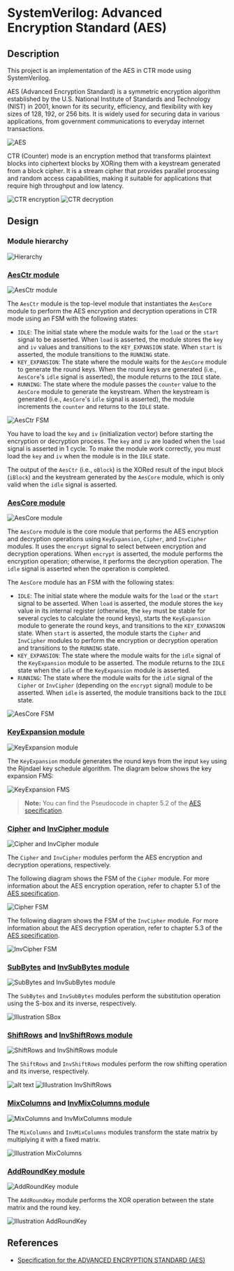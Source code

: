 # SystemVerilog: Advanced Encryption Standard (AES)

## Description

This project is an implementation of the AES in CTR mode using SystemVerilog.

AES (Advanced Encryption Standard) is a symmetric encryption algorithm established by the U.S. National Institute of Standards and Technology (NIST) in 2001, known for its security, efficiency, and flexibility with key sizes of 128, 192, or 256 bits. It is widely used for securing data in various applications, from government communications to everyday internet transactions.

![AES](attachments/README/aes_structure.jpg)

CTR (Counter) mode is an encryption method that transforms plaintext blocks into ciphertext blocks by XORing them with a keystream generated from a block cipher. It is a stream cipher that provides parallel processing and random access capabilities, making it suitable for applications that require high throughput and low latency.

![CTR encryption](attachments/README/CTR_encryption.png)
![CTR decryption](attachments/README/CTR_decryption.png)

## Design

### Module hierarchy

![Hierarchy](attachments/README/Hierarchy.png)

### [AesCtr module](AES.srcs/sources_1/new/AesCTR.sv)

![AesCtr module](attachments/README/AesCtr_module.png)

The `AesCtr` module is the top-level module that instantiates the `AesCore` module to perform the AES encryption and decryption operations in CTR mode using an FSM with the following states:

- `IDLE`: The initial state where the module waits for the `load` or the `start` signal to be asserted. When `load` is asserted, the module stores the `key` and `iv` values and transitions to the `KEY_EXPANSION` state. When `start` is asserted, the module transitions to the `RUNNING` state.
- `KEY_EXPANSION`: The state where the module waits for the `AesCore` module to generate the round keys. When the round keys are generated (i.e., `AesCore`'s `idle` signal is asserted), the module returns to the `IDLE` state.
- `RUNNING`: The state where the module passes the `counter` value to the `AesCore` module to generate the keystream. When the keystream is generated (i.e., `AesCore`'s `idle` signal is asserted), the module increments the `counter` and returns to the `IDLE` state.

![AesCtr FSM](attachments/README/AesCtr_FSM.png)

You have to load the `key` and `iv` (initialization vector) before starting the encryption or decryption process. The `key` and `iv` are loaded when the `load` signal is asserted in 1 cycle. To make the module work correctly, you must load the `key` and `iv` when the module is in the `IDLE` state.

The output of the `AesCtr` (i.e., `oBlock`) is the XORed result of the input block (`iBlock`) and the keystream generated by the `AesCore` module, which is only valid when the `idle` signal is asserted.

### [AesCore module](AES.srcs/sources_1/new/AesCore.sv)

![AesCore module](attachments/README/AesCore_module.png)

The `AesCore` module is the core module that performs the AES encryption and decryption operations using `KeyExpansion`, `Cipher`, and `InvCipher` modules. It uses the `encrypt` signal to select between encryption and decryption operations. When `encrypt` is asserted, the module performs the encryption operation; otherwise, it performs the decryption operation. The `idle` signal is asserted when the operation is completed.

The `AesCore` module has an FSM with the following states:

- `IDLE`: The initial state where the module waits for the `load` or the `start` signal to be asserted. When `load` is asserted, the module stores the `key` value in its internal register (otherwise, the `key` must be stable for several cycles to calculate the round keys), starts the `KeyExpansion` module to generate the round keys, and transitions to the `KEY_EXPANSION` state. When `start` is asserted, the module starts the `Cipher` and `InvCipher` modules to perform the encryption or decryption operation and transitions to the `RUNNING` state.
- `KEY_EXPANSION`: The state where the module waits for the `idle` signal of the `KeyExpansion` module to be asserted. The module returns to the `IDLE` state when the `idle` of the `KeyExpansion` module is asserted.
- `RUNNING`: The state where the module waits for the `idle` signal of the `Cipher` or `InvCipher` (depending on the `encrypt` signal) module to be asserted. When `idle` is asserted, the module transitions back to the `IDLE` state.

![AesCore FSM](attachments/README/AesCore_FSM.png)

### [KeyExpansion module](AES.srcs/sources_1/new/KeyExpansion.sv)

![KeyExpansion module](attachments/README/KeyExpansion_module.png)

The `KeyExpansion` module generates the round keys from the input `key` using the Rijndael key schedule algorithm. The diagram below shows the key expansion FMS:

![KeyExpansion FMS](attachments/README/KeyExpansion_FMS.png)

> **Note:** You can find the Pseudocode in chapter 5.2 of the [AES specification](https://nvlpubs.nist.gov/nistpubs/FIPS/NIST.FIPS.197-upd1.pdf).

### [Cipher](AES.srcs/sources_1/new/Cipher.sv) and [InvCipher module](AES.srcs/sources_1/new/InvCipher.sv)

![Cipher and InvCipher module](attachments/README/Cipher_and_InvCipher_module.png)

The `Cipher` and `InvCipher` modules perform the AES encryption and decryption operations, respectively.

The following diagram shows the FSM of the `Cipher` module. For more information about the AES encryption operation, refer to chapter 5.1 of the [AES specification](https://nvlpubs.nist.gov/nistpubs/FIPS/NIST.FIPS.197-upd1.pdf).

![Cipher FSM](attachments/README/Cipher_FSM.png)

The following diagram shows the FSM of the `InvCipher` module. For more information about the AES decryption operation, refer to chapter 5.3 of the [AES specification](https://nvlpubs.nist.gov/nistpubs/FIPS/NIST.FIPS.197-upd1.pdf).

![InvCipher FSM](attachments/README/InvCipher_FSM.png)

### [SubBytes](AES.srcs/sources_1/new/SubBytes.sv) and [InvSubBytes module](AES.srcs/sources_1/new/InvSubBytes.sv)

![SubBytes and InvSubBytes module](attachments/README/iState_oState.png)

The `SubBytes` and `InvSubBytes` modules perform the substitution operation using the S-box and its inverse, respectively.

![Illustration SBox](attachments/README/Illustration_SBox.png)

### [ShiftRows](AES.srcs/sources_1/new/ShiftRows.sv) and [InvShiftRows module](AES.srcs/sources_1/new/InvShiftRows.sv)

![ShiftRows and InvShiftRows module](attachments/README/iState_oState.png)

The `ShiftRows` and `InvShiftRows` modules perform the row shifting operation and its inverse, respectively.

![alt text](attachments/README/Illustration_ShiftRows.png)
![Illustration InvShiftRows](attachments/README/Illustration_InvShiftRows.png)

### [MixColumns](AES.srcs/sources_1/new/MixColumns.sv) and [InvMixColumns module](AES.srcs/sources_1/new/InvMixColumns.sv)

![MixColumns and InvMixColumns module](attachments/README/iState_oState.png)

The `MixColumns` and `InvMixColumns` modules transform the state matrix by multiplying it with a fixed matrix.

![Illustration MixColumns](attachments/README/Illustration_MixColumns.png)

### [AddRoundKey module](AES.srcs/sources_1/new/AddRoundKey.sv)

![AddRoundKey module](attachments/README/AddRoundKey_module.png)

The `AddRoundKey` module performs the XOR operation between the state matrix and the round key.

![Illustration AddRoundKey](attachments/README/Illustration_AddRoundKey.png)

## References

- [Specification for the ADVANCED ENCRYPTION STANDARD (AES)](https://nvlpubs.nist.gov/nistpubs/FIPS/NIST.FIPS.197-upd1.pdf)
